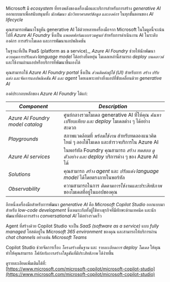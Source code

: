 
Microsoft มี _ecosystem_ ที่ทรงพลังของเครื่องมือและบริการสำหรับการสร้าง _generative AI_  
ออกแบบมาเพื่อสนับสนุนทั้ง _นักพัฒนา นักวิทยาศาสตร์ข้อมูล และองค์กร_ ในทุกขั้นตอนของ _AI lifecycle_

คุณสามารถพัฒนาโซลูชัน generative AI ได้ด้วยหลายเครื่องมือจาก Microsoft ในโมดูลนี้จะเน้นไปที่ _Azure AI Foundry_ ซึ่งเป็น _แพลตฟอร์มแบบรวมศูนย์_ สำหรับการดำเนินงาน AI ในระดับองค์กร การสร้างโมเดล และการพัฒนาแอปพลิเคชัน

ในฐานะที่เป็น PaaS (platform as a service)_, _Azure AI Foundry_ ช่วยให้นักพัฒนา _ควบคุมการปรับแต่ง language model_ ได้อย่างยืดหยุ่น โมเดลเหล่านี้สามารถ _deploy บนคลาวด์_ และใช้งานผ่านแอปหรือบริการที่พัฒนาขึ้นเองได้

คุณสามารถใช้ _Azure AI Foundry portal_ ซึ่งเป็น _ส่วนติดต่อผู้ใช้ (UI)_ สำหรับการ _สร้าง ปรับแต่ง และจัดการแอปพลิเคชัน AI และ agent_  โดยเฉพาะอย่างยิ่งแอปที่ขับเคลื่อนด้วย _generative AI_

องค์ประกอบหลักของ _Azure AI Foundry_ ได้แก่:

| _Component_ | _Description_ |
|-------------|----------------|
| _Azure AI Foundry model catalog_ | ศูนย์กลางรวมโมเดล generative AI ที่ให้คุณ _ค้นหา เปรียบเทียบ และ deploy_ โมเดลต่าง ๆ ได้อย่างสะดวก |
| _Playgrounds_ | สภาพแวดล้อมที่ _พร้อมใช้งาน_ สำหรับทดลองแนวคิดใหม่ ๆ ลองใช้โมเดล และสำรวจบริการใน Azure AI |
| _Azure AI services_ | ในพอร์ทัล Foundry คุณสามารถ _สร้าง ทดสอบ ดูตัวอย่าง และ deploy_ บริการต่าง ๆ ของ Azure AI ได้ |
| _Solutions_ | คุณสามารถ _สร้าง agent_ และ _ปรับแต่ง language model_ ได้โดยตรงภายในพอร์ทัล |
| _Observability_ | ความสามารถในการ _ติดตามการใช้งานและประสิทธิภาพ_ ของโมเดลที่อยู่ในแอปของคุณ |

อีกหนึ่งเครื่องมือสำหรับการพัฒนา _generative AI_ คือ _Microsoft Copilot Studio_ ออกแบบมาสำหรับ _low-code development_ ซึ่งเหมาะกับทั้งผู้ใช้ทางธุรกิจที่มีทักษะด้านเทคนิค และนักพัฒนาที่ต้องการสร้าง _conversational AI_ ได้อย่างรวดเร็ว

Agent ที่สร้างด้วย Copilot Studio จะเป็น _SaaS (software as a service)_ แบบ _fully managed_ โฮสต์อยู่ใน _Microsoft 365 environment_ ของคุณ และสามารถให้บริการผ่าน _chat channels_ อย่างเช่น _Microsoft Teams_

Copilot Studio ช่วยจัดการเรื่อง _โครงสร้างพื้นฐาน_ และ _รายละเอียดการ deploy โมเดล_ ให้คุณ ทำให้คุณสามารถ _โฟกัสกับการสร้างโซลูชันที่มีประสิทธิภาพ_ ได้ง่ายขึ้น

ดูรายละเอียดเพิ่มเติมได้ที่:  
[https://www.microsoft.com/microsoft-copilot/microsoft-copilot-studio](https://www.microsoft.com/microsoft-copilot/microsoft-copilot-studio)

